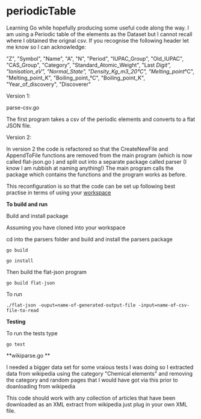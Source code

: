 periodicTable
=============

Learning Go while hopefully producing some useful code along the way. 
I am using a Periodic table of the elements  as the Dataset but I cannot recall where I obtained the orignal csv. If you recognise the following header let me know so I can acknowledge:

"Z", "Symbol", "Name", "A", "N", "Period", "IUPAC_Group", "Old_IUPAC", "CAS_Group", "Category", "Standard_Atomic_Weight", "Last _Digit", "Ionisation_eV", "Normal_State", "Density_Kg_m3_20°C", "Melting_point_°C", "Melting_point_K", "Boiling_point_°C", "Boiling_point_K", "Year_of_discovery", "Discoverer"

Version 1:

parse-csv.go

The first program  takes a csv of the periodic elements and converts to a flat JSON file. 

Version 2:

In version 2 the code is refactored so that the CreateNewFile and AppendToFile functions are removed from the main program (which is now called flat-json.go ) and split out into a separate package called parser (I know I am rubbish at naming anything!) The main program calls the package which contains the functions and the program works as before.

This reconfiguration is so that the code can be set up following best practise in terms of using your  [workspace](http://golang.org/doc/code.html#Workspaces)

**To build and run**

Build and install package

Assuming you have cloned into your workspace

cd into the parsers folder and build and install the parsers package

`go build `

`go install`

Then build the flat-json program 

`go build flat-json`

To run 

`./flat-json -ouput=name-of-generated-output-file -input=name-of-csv-file-to-read` 



**Testing**

To run the tests type 

`go test`


**wikiparse.go ** 

I needed a bigger data set for some vraious tests I was doing so I extracted data from wikipedia using the category "Chemical elements" and removing the category and random pages that I would have got via this prior to doanloading from wikipedia

This code should work with any collection of articles that have been downloaded as an XML extract from wikipedia just plug in your own XML file.
